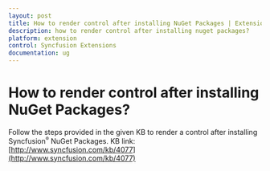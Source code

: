 ```yaml
---
layout: post
title: How to render control after installing NuGet Packages | Extension | Syncfusion
description: how to render control after installing nuget packages?
platform: extension
control: Syncfusion Extensions
documentation: ug
---
```


# How to render control after installing NuGet Packages?

Follow the steps provided in the given KB to render a control after installing Syncfusion<sup style="font-size:70%">&reg;</sup> NuGet Packages. KB link: [http://www.syncfusion.com/kb/4077](http://www.syncfusion.com/kb/4077)

